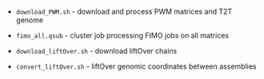 - `download_PWM.sh` - download and process PWM matrices and T2T genome

- `fimo_all.qsub` - cluster job processing FIMO jobs on all matrices

- `download_liftOver.sh` - download liftOver chains

- `convert_liftOver.sh` - liftOver genomic coordinates between assemblies